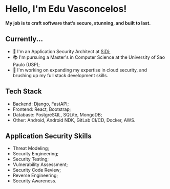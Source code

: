 # Hello, I'm Edu Vasconcelos!

**My job is to craft software that’s secure, stunning, and built to last.**

## Currently... 

- :closed_lock_with_key: I'm an Application Security Architect at <a href="https://www.sidi.org.br/en/" target="_blank">SiDi;</a>
- :books: I'm pursuing a Master's in Computer Science at the University of Sao Paulo (USP);
- :seedling: I'm working on expanding my expertise in cloud security, and brushing up my full stack development skills.

## Tech Stack 

- Backend: Django, FastAPI;
- Frontend: React, Bootstrap;
- Database: PostgreSQL, SQLite, MongoDB;
- Other: Android, Android NDK, GitLab CI/CD, Docker, AWS.

## Application Security Skills

- Threat Modeling;
- Security Engineering;
- Security Testing;
- Vulnerability Assessment;
- Security Code Review;
- Reverse Engineering;
- Security Awareness.

